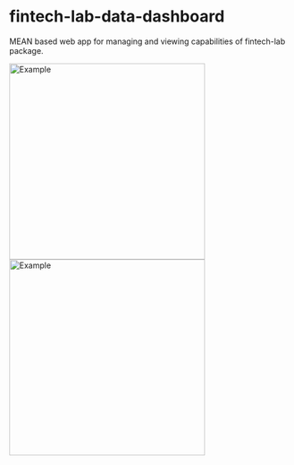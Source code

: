 # fintech-lab-data-dashboard
MEAN based web app for managing and viewing capabilities of fintech-lab package.




<img src="https://i.imgur.com/APwAsCo.png" alt="Example" width="350">
<img src="https://i.imgur.com/kldRIiy.png" alt="Example" width="350">
